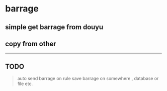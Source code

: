 # barrage
## simple get barrage from douyu
## copy from other 
--------------
## TODO
> auto send barrage on rule
> save barrage on somewhere , database or file etc.

